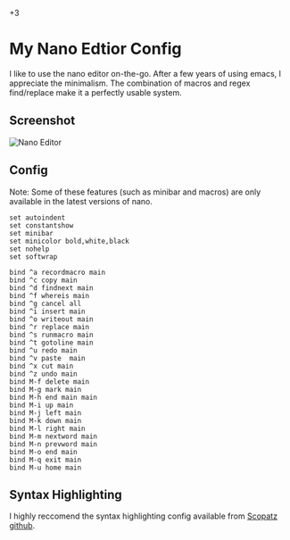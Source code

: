 +3

# My Nano Edtior Config

I like to use the nano editor on-the-go. After a few years of using emacs, I appreciate the minimalism. The combination of macros and regex find/replace make it a perfectly usable system.

## Screenshot 

![Nano Editor](../files/Images/nano.JPG)

## Config

Note: Some of these features (such as minibar and macros) are only available in the latest versions of nano. 

```{r,nano,eval=FALSE, echo=TRUE}
set autoindent
set constantshow
set minibar
set minicolor bold,white,black
set nohelp 
set softwrap

bind ^a recordmacro main
bind ^c copy main
bind ^d findnext main
bind ^f whereis main
bind ^g cancel all
bind ^i insert main
bind ^o writeout main
bind ^r replace main
bind ^s runmacro main
bind ^t gotoline main
bind ^u redo main
bind ^v paste  main
bind ^x cut main
bind ^z undo main
bind M-f delete main
bind M-g mark main
bind M-h end main main
bind M-i up main
bind M-j left main
bind M-k down main
bind M-l right main
bind M-m nextword main
bind M-n prevword main
bind M-o end main
bind M-q exit main
bind M-u home main
```

## Syntax Highlighting

I highly reccomend the syntax highlighting config available from [Scopatz github](https://github.com/scopatz/nanorc).